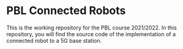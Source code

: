 # PBL Connected Robots
This is the working repository for the PBL course 2021/2022. In this repository, you will find the source code of the implementation of a connected robot to a 5G base station.
